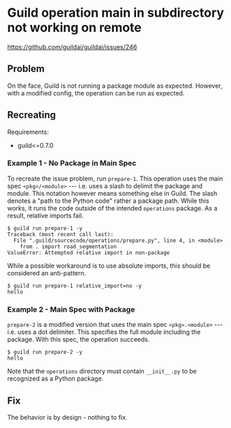 # Guild operation main in subdirectory not working on remote

https://github.com/guildai/guildai/issues/246

## Problem

On the face, Guild is not running a package module as
expected. However, with a modified config, the operation can be run as
expected.

## Recreating

Requirements:

- guild<=0.7.0

### Example 1 - No Package in Main Spec

To recreate the issue problem, run `prepare-1`. This operation uses
the main spec `<pkg>/<module>` --- i.e. uses a slash to delimit the
package and module. This notation however means something else in
Guild. The slash denotes a "path to the Python code" rather a package
path. While this works, it runs the code outside of the intended
`operations` package. As a result, relative imports fail.

```
$ guild run prepare-1 -y
Traceback (most recent call last):
  File ".guild/sourcecode/operations/prepare.py", line 4, in <module>
    from . import road_segmentation
ValueError: Attempted relative import in non-package
```

While a possible workaround is to use absolute imports, this should be
considered an anti-pattern.


```
$ guild run prepare-1 relative_import=no -y
hello
```

### Example 2 - Main Spec with Package

`prepare-2` is a modified version that uses the main spec
`<pkg>.<module>` --- i.e. uses a dot delimiter. This specifies the
full module including the package. With this spec, the operation
succeeds.

```
$ guild run prepare-2 -y
hello
```

Note that the `operations` directory must contain `__init__.py` to be
recognized as a Python package.

## Fix

The behavior is by design - nothing to fix.
